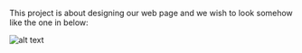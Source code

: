 This project is about designing our web page and we wish to look somehow like
the one in below:

![alt text](https://i.pinimg.com/originals/17/cb/65/17cb651696fdbcefe30cd6b9fb777da0.jpg)